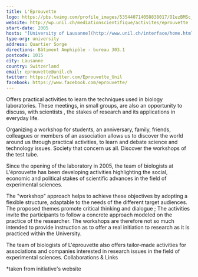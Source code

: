 ```yaml
---
title: L'Eprouvette
logo: https://pbs.twimg.com/profile_images/535440714058838017/O1ezBMSc_400x400.jpeg
website: http://wp.unil.ch/mediationscientifique/activites/eprouvette
start-date: 2005
hosts: "[University of Lausanne](http://www.unil.ch/interface/home.html)"
type-org: university
address: Quartier Sorge
directions: Bâtiment Amphipôle - bureau 303.1
postcode: 1015
city: Lausanne
country: Switzerland
email: eprouvette@unil.ch
twitter: https://twitter.com/Eprouvette_Unil
facebook: https://www.facebook.com/eprouvette/
---
```


Offers practical activities to learn the techniques used in biology laboratories. These meetings, in small groups, are also an opportunity to discuss, with scientists , the stakes of research and its applications in everyday life.

Organizing a workshop for students, an anniversary, family, friends, colleagues or members of an association  allows us to discover the world around us through practical activities, to learn and debate science and technology issues. Society that concern us all. Discover the workshops of the test tube.

Since the opening of the laboratory in 2005, the team of biologists at L'éprouvette has been developing activities highlighting the  social, economic and political stakes of scientific advances  in the field of experimental sciences.

The "workshop" approach helps to achieve these objectives by adopting a flexible structure, adaptable to the needs of the different target audiences. The proposed themes  promote critical thinking and dialogue ; The activities invite the participants to follow a concrete approach modeled on the practice of the researcher. The workshops are therefore not so much intended to provide instruction as to offer a real initiation to research as it is practiced within the University.

The team of biologists of L'éprouvette also offers  tailor-made activities  for associations and companies interested in research issues in the field of experimental sciences. Collaborations & Links


\*taken from initiative's website
